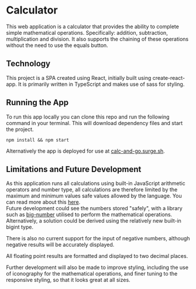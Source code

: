 # Calculator

This web application is a calculator that provides the ability to complete simple mathematical operations. Specifically: addition, subtraction, multiplication and division.
It also supports the chaining of these operations without the need to use the equals button.

## Technology

This project is a SPA created using React, initially built using create-react-app. It is primarily written in TypeScript and makes use of sass for styling.

## Running the App

To run this app locally you can clone this repo and run the following command in your terminal. This will download dependency files and start the project.

```
npm install && npm start
```

Alternatively the app is deployed for use at [calc-and-go.surge.sh](https://calc-and-go.surge.sh).

## Limitations and Future Development

As this application runs all calculations using built-in JavaScript arithmetic operators and number type, all calculations are therefore limited by the maximum and minimum values safe values allowed by the language. You can read more about this [here](https://developer.mozilla.org/en-US/docs/Web/JavaScript/Reference/Global_Objects/Number#integer_range_for_number).  
Future development could see the numbers stored "safely", with a library such as [big-number](https://www.npmjs.com/package/big-number) utilised to perform the mathematical operations. Alternatively, a solution could be derived using the relatively new built-in bigint type.

There is also no current support for the input of negative numbers, although negative results will be accurately displayed.

All floating point results are formatted and displayed to two decimal places.

Further development will also be made to improve styling, including the use of iconography for the mathematical operations, and finer tuning to the responsive styling, so that it looks great at all sizes.
